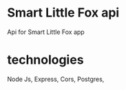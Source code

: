 # Smart Little Fox api

Api for Smart Little Fox app

# technologies
Node Js, Express, Cors, Postgres, 
